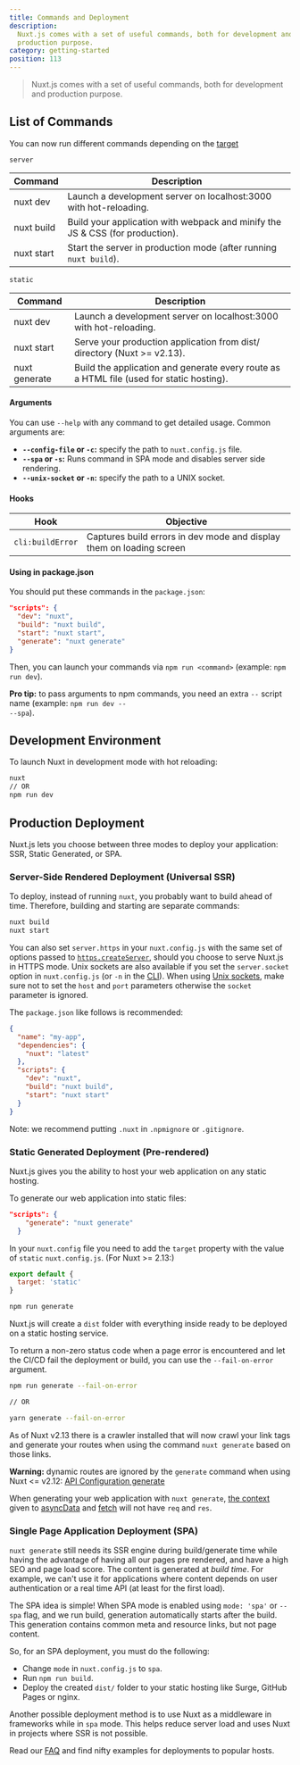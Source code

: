 ```yaml
---
title: Commands and Deployment
description:
  Nuxt.js comes with a set of useful commands, both for development and
  production purpose.
category: getting-started
position: 113
---
```


> Nuxt.js comes with a set of useful commands, both for development and
> production purpose.

## List of Commands

You can now run different commands depending on the
[target](/api/configuration-target)

`server`

| Command    | Description                                                                   |
| ---------- | ----------------------------------------------------------------------------- |
| nuxt dev   | Launch a development server on localhost:3000 with hot-reloading.             |
| nuxt build | Build your application with webpack and minify the JS & CSS (for production). |
| nuxt start | Start the server in production mode (after running `nuxt build`).             |

`static`

| Command       | Description                                                                              |
| ------------- | ---------------------------------------------------------------------------------------- |
| nuxt dev      | Launch a development server on localhost:3000 with hot-reloading.                        |
| nuxt start    | Serve your production application from dist/ directory (Nuxt >= v2.13).                  |
| nuxt generate | Build the application and generate every route as a HTML file (used for static hosting). |

#### Arguments

You can use `--help` with any command to get detailed usage. Common arguments
are:

- **`--config-file` or `-c`:** specify the path to `nuxt.config.js` file.
- **`--spa` or `-s`:** Runs command in SPA mode and disables server side
  rendering.
- **`--unix-socket` or `-n`:** specify the path to a UNIX socket.

#### Hooks

| Hook             | Objective                                                            |
| ---------------- | -------------------------------------------------------------------- |
| `cli:buildError` | Captures build errors in dev mode and display them on loading screen |

#### Using in package.json

You should put these commands in the `package.json`:

```json
"scripts": {
  "dev": "nuxt",
  "build": "nuxt build",
  "start": "nuxt start",
  "generate": "nuxt generate"
}
```

Then, you can launch your commands via `npm run <command>` (example:
`npm run dev`).

<div class="Alert Alert--nuxt-green">

<b>Pro tip:</b> to pass arguments to npm commands, you need an extra
<code>--</code> script name (example: <code>npm run dev -- --spa</code>).

</div>

## Development Environment

To launch Nuxt in development mode with hot reloading:

```bash
nuxt
// OR
npm run dev
```

## Production Deployment

Nuxt.js lets you choose between three modes to deploy your application: SSR,
Static Generated, or SPA.

### Server-Side Rendered Deployment (Universal SSR)

To deploy, instead of running `nuxt`, you probably want to build ahead of time.
Therefore, building and starting are separate commands:

```bash
nuxt build
nuxt start
```

You can also set `server.https` in your `nuxt.config.js` with the same set of
options passed to [`https.createServer`](https://nodejs.org/api/https.html),
should you choose to serve Nuxt.js in HTTPS mode. Unix sockets are also
available if you set the `server.socket` option in `nuxt.config.js` (or `-n` in
the [CLI](https://nuxtjs.org/guide/commands#list-of-commands)). When using
[Unix sockets](https://en.wikipedia.org/wiki/Berkeley_sockets), make sure not to
set the `host` and `port` parameters otherwise the `socket` parameter is
ignored.

The `package.json` like follows is recommended:

```json
{
  "name": "my-app",
  "dependencies": {
    "nuxt": "latest"
  },
  "scripts": {
    "dev": "nuxt",
    "build": "nuxt build",
    "start": "nuxt start"
  }
}
```

Note: we recommend putting `.nuxt` in `.npmignore` or `.gitignore`.

### Static Generated Deployment (Pre-rendered)

Nuxt.js gives you the ability to host your web application on any static
hosting.

To generate our web application into static files:

```json
"scripts": {
    "generate": "nuxt generate"
  }
```

In your `nuxt.config` file you need to add the `target` property with the value
of `static` `nuxt.config.js`. (For Nuxt >= 2.13:)

```js
export default {
  target: 'static'
}
```

```bash
npm run generate
```

Nuxt.js will create a `dist` folder with everything inside ready to be deployed
on a static hosting service.

To return a non-zero status code when a page error is encountered and let the
CI/CD fail the deployment or build, you can use the `--fail-on-error` argument.

```bash
npm run generate --fail-on-error

// OR

yarn generate --fail-on-error
```

<div class="Alert Alert-blue">

As of Nuxt v2.13 there is a crawler installed that will now crawl your link tags
and generate your routes when using the command `nuxt generate` based on those
links.

</div>

<div class="Alert Alert--orange">

**Warning:** dynamic routes are ignored by the `generate` command when using
Nuxt <= v2.12: [API Configuration generate](/api/configuration-generate#routes)

</div>

<div class="Alert">

When generating your web application with `nuxt generate`,
[the context](/api/context) given to [asyncData](/guide/async-data) and
[fetch](/guide/vuex-store#the-fetch-method) will not have `req` and `res`.

</div>

### Single Page Application Deployment (SPA)

`nuxt generate` still needs its SSR engine during build/generate time while
having the advantage of having all our pages pre rendered, and have a high SEO
and page load score. The content is generated at _build time_. For example, we
can't use it for applications where content depends on user authentication or a
real time API (at least for the first load).

The SPA idea is simple! When SPA mode is enabled using `mode: 'spa'` or `--spa`
flag, and we run build, generation automatically starts after the build. This
generation contains common meta and resource links, but not page content.

So, for an SPA deployment, you must do the following:

- Change `mode` in `nuxt.config.js` to `spa`.
- Run `npm run build`.
- Deploy the created `dist/` folder to your static hosting like Surge, GitHub
  Pages or nginx.

Another possible deployment method is to use Nuxt as a middleware in frameworks
while in `spa` mode. This helps reduce server load and uses Nuxt in projects
where SSR is not possible.

<div class="Alert">

Read our [FAQ](/faq) and find nifty examples for deployments to popular hosts.

</div>
